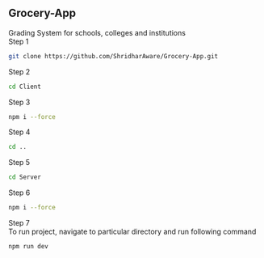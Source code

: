## Grocery-App<br />

Grading System for schools, colleges and institutions<br />
Step 1<br />

```bash
git clone https://github.com/ShridharAware/Grocery-App.git
```

Step 2<br />

```bash
cd Client
```

Step 3<br />

```bash
npm i --force
```

Step 4<br />

```bash
cd ..
```

Step 5<br />

```bash
cd Server
```

Step 6<br />

```bash
npm i --force
```

Step 7 <br />
To run project, navigate to particular directory and run following command <br />

```bash
npm run dev
```
